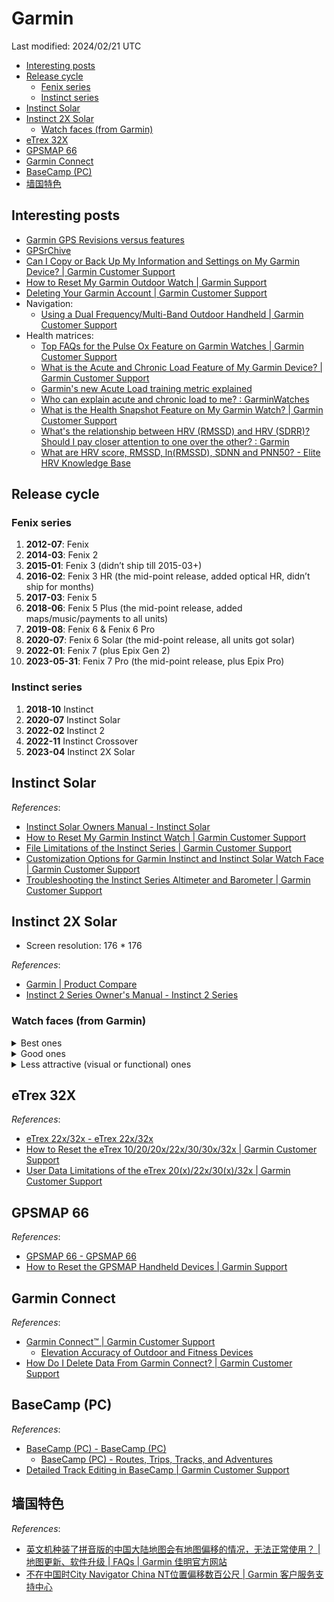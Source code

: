 # Garmin

Last modified: 2024/02/21 UTC

- [Interesting posts](#interesting-posts)
- [Release cycle](#release-cycle)
  - [Fenix series](#fenix-series)
  - [Instinct series](#instinct-series)
- [Instinct Solar](#instinct-solar)
- [Instinct 2X Solar](#instinct-2x-solar)
  - [Watch faces (from Garmin)](#watch-faces-from-garmin)
- [eTrex 32X](#etrex-32x)
- [GPSMAP 66](#gpsmap-66)
- [Garmin Connect](#garmin-connect)
- [BaseCamp (PC)](#basecamp-pc)
- [墙国特色](#墙国特色)

## Interesting posts

- [Garmin GPS Revisions versus features](http://gpsinformation.net/allory/garfeat3.htm)
- [GPSrChive](http://www.gpsrchive.com/)
- [Can I Copy or Back Up My Information and Settings on My Garmin Device? \| Garmin Customer Support](https://support.garmin.com/en-US/?faq=AXV7LuWgc73v21nq6nbDa6)
- [How to Reset My Garmin Outdoor Watch \| Garmin Support](https://support.garmin.com/en-MY/?faq=wxPmdnWsev1xGRUf58oDC8)
- [Deleting Your Garmin Account \| Garmin Customer Support](https://support.garmin.com/en-US/?faq=lBWQm0sVAK06RRRXFECFv6)
- Navigation:
  - [Using a Dual Frequency/Multi-Band Outdoor Handheld \| Garmin Customer Support](https://support.garmin.com/en-US/?faq=jptru9E32f6q0zydcdtXh9)
- Health matrices:
  - [Top FAQs for the Pulse Ox Feature on Garmin Watches \| Garmin Customer Support](https://support.garmin.com/en-US/?faq=SK2Y9a9aBp5D6n4sXmPBG7)
  - [What is the Acute and Chronic Load Feature of My Garmin Device? \| Garmin Customer Support](https://support.garmin.com/en-US/?faq=C6iHdy0SS05RkoSVbFz066)
  - [Garmin's new Acute Load training metric explained](https://gadgetsandwearables.com/2022/09/04/garmin-acute-training-load/)
  - [Who can explain acute and chronic load to me? : GarminWatches](https://www.reddit.com/r/GarminWatches/comments/11citlg/who_can_explain_acute_and_chronic_load_to_me/)
  - [What is the Health Snapshot Feature on My Garmin Watch? \| Garmin Customer Support](https://support.garmin.com/en-US/?faq=PB1duL5p6V64IQwhNvcRK9)
  - [What's the relationship between HRV (RMSSD) and HRV (SDRR)? Should I pay closer attention to one over the other? : Garmin](https://www.reddit.com/r/Garmin/comments/s2a2qo/whats_the_relationship_between_hrv_rmssd_and_hrv/)
  - [What are HRV score, RMSSD, ln(RMSSD), SDNN and PNN50? - Elite HRV Knowledge Base](https://help.elitehrv.com/article/68-what-are-hrv-score-rmssd-ln-rmssd-sdnn-nn50-and-pnn50)

## Release cycle

### Fenix series

1. **2012-07**: Fenix
2. **2014-03**: Fenix 2
3. **2015-01**: Fenix 3 (didn’t ship till 2015-03+)
4. **2016-02**: Fenix 3 HR (the mid-point release, added optical HR, didn’t ship for months)
5. **2017-03**: Fenix 5
6. **2018-06**: Fenix 5 Plus (the mid-point release, added maps/music/payments to all units)
7. **2019-08**: Fenix 6 & Fenix 6 Pro
8. **2020-07**: Fenix 6 Solar (the mid-point release, all units got solar)
9. **2022-01**: Fenix 7 (plus Epix Gen 2)
10. **2023-05-31**: Fenix 7 Pro (the mid-point release, plus Epix Pro)

### Instinct series

1. **2018-10** Instinct
2. **2020-07** Instinct Solar
3. **2022-02** Instinct 2
4. **2022-11** Instinct Crossover
5. **2023-04** Instinct 2X Solar

## Instinct Solar

*References*:

- [Instinct Solar Owners Manual - Instinct Solar](https://www8.garmin.com/manuals/webhelp/GUID-A298EB1C-21D9-430F-8D06-A2CC74E5D5E9/EN-US/GUID-8ED98A2D-D9DE-4390-A4D8-0C3B4A0A5EE2-homepage.html)
- [How to Reset My Garmin Instinct Watch \| Garmin Customer Support](https://support.garmin.com/en-HK/?faq=OkQ0pbsjum027l0E0QGR48)
- [File Limitations of the Instinct Series \| Garmin Customer Support](https://support.garmin.com/en-US/?faq=aRXfDopghu9a94nOt5bg57)
- [Customization Options for Garmin Instinct and Instinct Solar Watch Face \| Garmin Customer Support](https://support.garmin.com/en-US/?faq=Ld2a92BA0A6OMYFTvzrBx7)
- [Troubleshooting the Instinct Series Altimeter and Barometer \| Garmin Customer Support](https://support.garmin.com/en-US/?faq=qyfmQF7Au284m7pXMi5ie9)

## Instinct 2X Solar

- Screen resolution: 176 * 176

*References*:

- [Garmin \| Product Compare](https://www.garmin.com/en-US/compare/?compareProduct=884585&compareProduct=775697)
- [Instinct 2 Series Owner's Manual - Instinct 2 Series](https://www8.garmin.com/manuals/webhelp/GUID-31D23DBB-57C2-4DF7-A0C9-8D1A00AB4BE7/EN-US/GUID-8ED0D1EF-A3B9-4868-BDE2-BA3423F3C01C-homepage.html)

### Watch faces (from Garmin)

<details>
<summary>Best ones</summary>

|             | IDEAL | Bivouac | Crystal | Mountain | Typography |
| ----------- | :---: | :-----: | :-----: | :------: | :--------: |
| B/W         |  B&W  |    B    |    B    |    B     |     B      |
| battery     |   %   |    *    |    %    |    *     |     %      |
| heart rate  |   *   |    *    |    *    |    *     |     *      |
| seconds     |   *   |         |         |          |            |
| day of week |   *   |    *    |    *    |          |     *      |
| month       |       |         |         |          |            |
| Bluetooth   |   *   |    *    |    *    |    *     |            |
| message     |       |         |    *    |          |            |
| altitude    |   *   |    *    |    *    |    *     |            |
| barometer   | graph |         |         |          |            |
| solar       |       |         |         |          |     *      |
| sunrise/set |  bar  |         |         |          |            |
| weather     |       |         |         |          |            |
| steps       |       |         |         |          |            |
| floors      |       |         |         |          |            |

</details>

<details>
<summary>Good ones</summary>

|             | IDEAL | Bionic | Bivouac | Chatte | Crystal | Jaunty | Medal | Mountain | Stargazing | Typography |
| ----------- | :---: | :----: | :-----: | :----: | :-----: | :----: | :---: | :------: | :--------: | :--------: |
| B/W         |  B&W  |   B    |    B    |   B    |    B    |  B&W   |       |    B     |            |     B      |
| battery     |   %   |   *    |    *    |   %    |    %    |   %    |   %   |    *     |     *      |     %      |
| heart rate  |   *   |   *    |    *    |   *    |    *    |   *    |   *   |    *     |     *      |     *      |
| seconds     |   *   |        |         |        |         |   *    |       |          |            |            |
| day of week |   *   |   *    |    *    |   *    |    *    |   *    |   *   |          |     *      |     *      |
| month       |       |        |         |        |         |        |       |          |            |            |
| Bluetooth   |   *   |   *    |    *    |   *    |    *    |   *    |   *   |    *     |     *      |            |
| message     |       |   *    |         |        |    *    |   *    |       |          |     #      |            |
| altitude    |   *   |   *    |    *    |        |    *    |        |       |    *     |     *      |            |
| barometer   | graph |        |         |        |         |        |       |          |            |            |
| solar       |       |        |         |        |         |        |       |          |            |     *      |
| sunrise/set |  bar  |        |         |        |         |        |       |          |            |            |
| weather     |       |        |         |        |         |        |       |          |            |            |
| steps       |       |  bar   |         |        |         |        |       |          |            |            |
| floors      |       |  bar   |         |        |         |        |       |          |            |            |

</details>

<details>
<summary>Less attractive (visual or functional) ones</summary>

|             | IDEAL | ~~Digi~~ (ILLEGIBLE) | Digital Dashboard | Element | Graystone | Onyx  |  ~~Swift~~  |
| ----------- | :---: | :------------------: | :---------------: | :-----: | :-------: | :---: | :---------: |
| B/W         |  B&W  |          B           |                   |    B    |     B     |   B   |      B      |
| battery     |   %   |          %           |         *         |    *    |     *     |   d   |      d      |
| heart rate  |   *   |          *           |         *         |    *    |     *     |   *   |      *      |
| seconds     |   *   |          *           |                   |         |           |   *   |             |
| day of week |   *   |          *           |         *         |         |     *     |   *   |      *      |
| month       |       |                      |                   |         |     *     |       |             |
| Bluetooth   |   *   |          *           |         *         |    *    |     *     |       |             |
| message     |       |          #           |                   |    #    |     #     |       |             |
| altitude    |   *   |                      |                   |         |     *     |       |      *      |
| barometer   | graph |                      |                   |         |   `1k`    |       |             |
| solar       |       |                      |                   |    *    |           |   *   |      *      |
| sunrise/set |  bar  |                      |                   |         |           |   *   | NOT WORKING |
| weather     |       |                      |                   |         |           |   *   |      *      |
| steps       |       |                      |         *         |    %    |           |       |             |
| floors      |       |                      |        bar        |         |           |       |             |

</details>

## eTrex 32X

*References*:

- [eTrex 22x/32x - eTrex 22x/32x](https://www8.garmin.com/manuals/webhelp/eTrex22x-32x/EN-US/GUID-CE8E2EF8-CD9B-4B08-BF3C-426D57DA38CC-homepage.html)
- [How to Reset the eTrex 10/20/20x/22x/30/30x/32x \| Garmin Customer Support](https://support.garmin.com/en-US/?faq=YJFM0GykFLAZk1aNJzXzZ9)
- [User Data Limitations of the eTrex 20(x)/22x/30(x)/32x \| Garmin Customer Support](https://support.garmin.com/en-US/?faq=Sf7jHKwP2V53j6MoP8AeH8)

## GPSMAP 66

*References*:

- [GPSMAP 66 - GPSMAP 66](https://www8.garmin.com/manuals/webhelp/gpsmap66s_st/EN-US/GUID-32EB4225-8D6F-4830-995D-0C6AC7DCB2D3-homepage.html)
- [How to Reset the GPSMAP Handheld Devices \| Garmin Support](https://support.garmin.com/en-IE/?faq=Z41VbtQ1EH7F4wmdm0hfE6)

## Garmin Connect

*References*:

- [Garmin Connect™ \| Garmin Customer Support](https://support.garmin.com/en-US/?productID=73207&tab=topics)
  - [Elevation Accuracy of Outdoor and Fitness Devices](https://support.garmin.com/en-US/?faq=WlvNrOungC28xGtwB7hLY5&productID=73207&searchQuery=Elevation%20Correction&tab=topics)
- [How Do I Delete Data From Garmin Connect? \| Garmin Customer Support](https://support.garmin.com/en-US/?faq=uj0Ewfb58w1DGR0WI87gB9)

## BaseCamp (PC)

*References*:

- [BaseCamp (PC) - BaseCamp (PC)](https://www8.garmin.com/manuals/webhelp/basecamppc/EN-US/GUID-80CEAC15-E702-4274-87E0-2366BB9A5A98-homepage.html)
  - [BaseCamp (PC) - Routes, Trips, Tracks, and Adventures](https://www8.garmin.com/manuals/webhelp/basecamppc/EN-US/GUID-D6147E58-01AF-4472-AB5D-94946B0C20B0.html)
- [Detailed Track Editing in BaseCamp \| Garmin Customer Support](https://support.garmin.com/en-US/?faq=NchCyNjj9I1i89rVRSiyX7)

## 墙国特色

*References*:

- [英文机种装了拼音版的中国大陆地图会有地图偏移的情况，无法正常使用？ \| 地图更新、软件升级 \| FAQs \| Garmin 佳明官方网站](https://www.garmin.com.cn/faqs/Upgrade/1-14/)
- [不在中国时City Navigator China NT位置偏移数百公尺 \| Garmin 客户服务支持中心](https://support.garmin.com/zh-CN/?faq=cRC0iUieiq1hRc0UIeE7J6)
